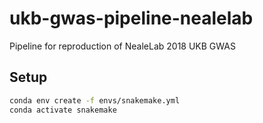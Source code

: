 # ukb-gwas-pipeline-nealelab

Pipeline for reproduction of NealeLab 2018 UKB GWAS

## Setup

```bash
conda env create -f envs/snakemake.yml 
conda activate snakemake
```
